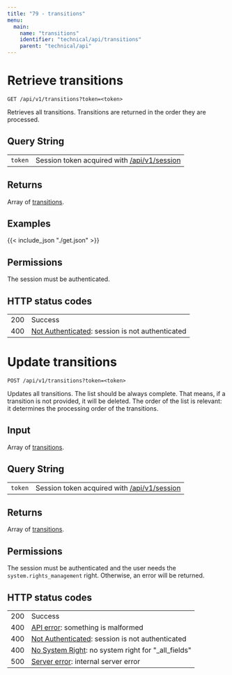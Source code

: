 ```yaml
---
title: "79 - transitions"
menu:
  main:
    name: "transitions"
    identifier: "technical/api/transitions"
    parent: "technical/api"
---
```

# Retrieve transitions

    GET /api/v1/transitions?token=<token>

Retrieves all transitions. Transitions are returned in the order they are processed.

## Query String

|   |   |
|---|---|
| `token` | Session token acquired with [/api/v1/session](/en/technical/api/session) |

## Returns

Array of [transitions](/en/technical/types/transition).

## Examples


{{< include_json "./get.json" >}}


## Permissions

The session must be authenticated.

## HTTP status codes

|   |   |
|---|---|
| 200 | Success |
| 400 | [Not Authenticated](/en/technical/errors): session is not authenticated |





# Update transitions

    POST /api/v1/transitions?token=<token>

Updates all transitions. The list should be always complete. That means, if a transition
is not provided, it will be deleted. The order of the list is relevant: it determines the
processing order of the transitions.

## Input

Array of [transitions](/en/technical/types/transition).

## Query String

|   |   |
|---|---|
| `token` | Session token acquired with [/api/v1/session](/en/technical/api/session) |

## Returns

Array of [transitions](/en/technical/types/transition).

## Permissions

The session must be authenticated and the user needs the `system.rights_management` right.
Otherwise, an error will be returned.

## HTTP status codes

|   |   |
|---|---|
| 200 | Success |
| 400 | [API error](/en/technical/errors): something is malformed |
| 400 | [Not Authenticated](/en/technical/errors): session is not authenticated |
| 400 | [No System Right](/en/technical/errors): no system right for "\_all\_fields" |
| 500 | [Server error](/en/technical/errors): internal server error |
